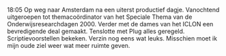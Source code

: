 18:05	Op weg naar Amsterdam na een uiterst productief dagje. Vanochtend uitgeroepen tot themacoördinator van het Speciale Thema van de Onderwijsresearchdagen 2000. Verder met de dames van het ICLON een bevredigende deal gemaakt. Tenslotte met Plug alles geregeld. Scriptievoorstellen bekeken. Verzin nog eens wat leuks. Misschien moet ik mijn oude ziel weer wat meer ruimte geven.